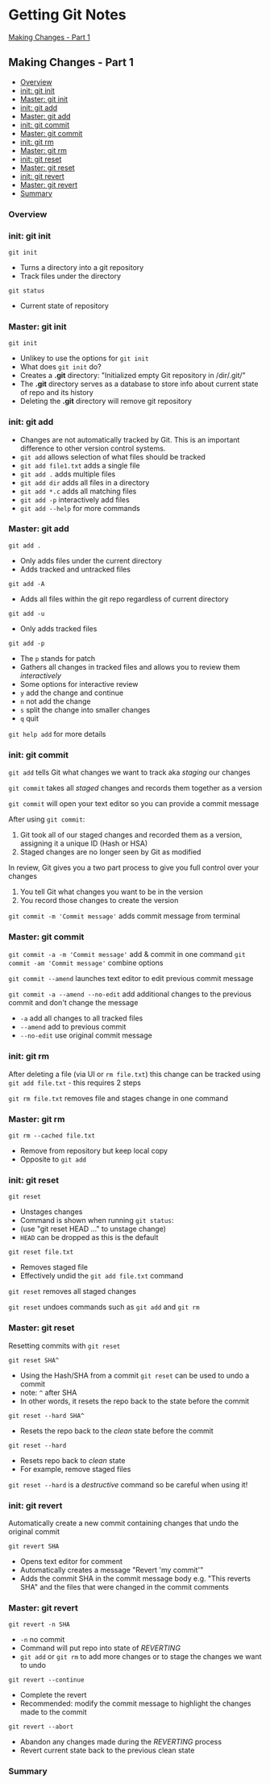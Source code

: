 # Getting Git Notes

[Making Changes - Part 1](#making-changes---part-1)

## Making Changes - Part 1

- [Overview](#overview)
- [init: git init](#init-git-init)
- [Master: git init](#master-git-init)
- [init: git add](#init-git-add)
- [Master: git add](#master-git-add)
- [init: git commit](#init-git-commit)
- [Master: git commit](#master-git-commit)
- [init: git rm](#init-git-rm)
- [Master: git rm](#master-git-rm)
- [init: git reset](#init-git-reset)
- [Master: git reset](#master-git-reset)
- [init: git revert](#init-git-revert)
- [Master: git revert](#master-git-revert)
- [Summary](#summary)


### Overview

### init: git init

`git init`

- Turns a directory into a git repository
- Track files under the directory

`git status`

- Current state of repository

### Master: git init

`git init`

- Unlikey to use the options for `git init`
- What does `git init` do?
 - Creates a **.git** directory: "Initialized empty Git repository in /dir/.git/"
 - The **.git** directory serves as a database to store info about current state of repo and its history
 - Deleting the **.git** directory will remove git repository

### init: git add

- Changes are not automatically tracked by Git. This is an important difference to other version control systems.
- `git add` allows selection of what files should be tracked
- `git add file1.txt` adds a single file
- `git add .` adds multiple files
- `git add dir` adds all files in a directory
- `git add *.c` adds all matching files
- `git add -p` interactively add files
- `git add --help` for more commands

### Master: git add

`git add .`

- Only adds files under the current directory
- Adds tracked and untracked files
 
 `git add -A`
 
- Adds all files within the git repo regardless of current directory
  
`git add -u`

- Only adds tracked files
 
 `git add -p`
 
- The `p` stands for patch
- Gathers all changes in tracked files and allows you to review them *interactively*
 - Some options for interactive review
  - `y` add the change and continue
  - `n` not add the change
  - `s` split the change into smaller changes
  - `q` quit

`git help add` for more details

### init: git commit

`git add` tells Git what changes we want to track aka *staging* our changes

`git commit` takes all *staged* changes and records them together as a version

`git commit` will open your text editor so you can provide a commit message

After using `git commit`:

1. Git took all of our staged changes and recorded them as a version, assigning it a unique ID (Hash or HSA)
2. Staged changes are no longer seen by Git as modified

In review, Git gives you a two part process to give you full control over your changes

1. You tell Git what changes you want to be in the version 
2. You record those changes to create the version

`git commit -m 'Commit message'` adds commit message from terminal

### Master: git commit

`git commit -a -m 'Commit message'` add & commit in one command
`git commit -am 'Commit message'` combine options

`git commit --amend` launches text editor to edit previous commit message

`git commit -a --amend --no-edit` add additional changes to the previous commit and don't change the message

- `-a` add all changes to all tracked files
- `--amend` add to previous commit
- `--no-edit` use original commit message

### init: git rm

After deleting a file (via UI or `rm file.txt`) this change can be tracked using `git add file.txt` - this requires 2 steps

`git rm file.txt` removes file and stages change in one command

### Master: git rm

`git rm --cached file.txt`

- Remove from repository but keep local copy
- Opposite to `git add`

### init: git reset

`git reset`

- Unstages changes
- Command is shown when running `git status`:
 - (use "git reset HEAD <file>..." to unstage change)
 - `HEAD` can be dropped as this is the default

`git reset file.txt`

- Removes staged file
- Effectively undid the `git add file.txt` command

`git reset` removes all staged changes

`git reset` undoes commands such as `git add` and `git rm`

### Master: git reset

Resetting commits with `git reset`

`git reset SHA^`

- Using the Hash/SHA from a commit `git reset` can be used to undo a commit 
- note: `^` after SHA
- In other words, it resets the repo back to the state before the commit

`git reset --hard SHA^`

- Resets the repo back to the *clean* state before the commit

`git reset --hard`

- Resets repo back to *clean* state
- For example, remove staged files

`git reset --hard` is a *destructive* command so be careful when using it!

### init: git revert

Automatically create a new commit containing changes that undo the original commit

`git revert SHA`

- Opens text editor for comment
- Automatically creates a message "Revert 'my commit'"
- Adds the commit SHA in the commit message body e.g. "This reverts SHA" and the files that were changed in the commit comments

### Master: git revert

`git revert -n SHA`

- `-n` no commit
- Command will put repo into state of *REVERTING*
- `git add` or `git rm` to add more changes or to stage the changes we want to undo

`git revert --continue`

- Complete the revert
- Recommended: modify the commit message to highlight the changes made to the commit

`git revert --abort`

- Abandon any changes made during the *REVERTING* process
- Revert current state back to the previous clean state

### Summary


